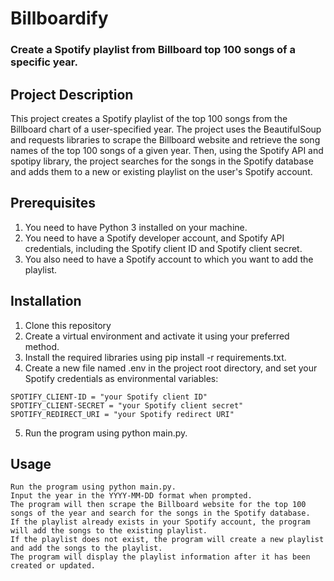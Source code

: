 # Billboardify
 
### Create a Spotify playlist from Billboard top 100 songs of a specific year.
 
## Project Description
This project creates a Spotify playlist of the top 100 songs from the Billboard chart of a user-specified year. The project uses the BeautifulSoup and requests libraries to scrape the Billboard website and retrieve the song names of the top 100 songs of a given year. Then, using the Spotify API and spotipy library, the project searches for the songs in the Spotify database and adds them to a new or existing playlist on the user's Spotify account.

## Prerequisites
1. You need to have Python 3 installed on your machine.
2. You need to have a Spotify developer account, and Spotify API credentials, including the Spotify client ID and Spotify client secret.
3. You also need to have a Spotify account to which you want to add the playlist.


## Installation
1. Clone this repository
2. Create a virtual environment and activate it using your preferred method.
3. Install the required libraries using pip install -r requirements.txt.
4. Create a new file named .env in the project root directory, and set your Spotify credentials as environmental variables:
```
SPOTIFY_CLIENT-ID = "your Spotify client ID"
SPOTIFY_CLIENT-SECRET = "your Spotify client secret"
SPOTIFY_REDIRECT_URI = "your Spotify redirect URI"
```
 
5. Run the program using python main.py.
 
## Usage
```
Run the program using python main.py.
Input the year in the YYYY-MM-DD format when prompted.
The program will then scrape the Billboard website for the top 100 songs of the year and search for the songs in the Spotify database.
If the playlist already exists in your Spotify account, the program will add the songs to the existing playlist.
If the playlist does not exist, the program will create a new playlist and add the songs to the playlist.
The program will display the playlist information after it has been created or updated.
```
